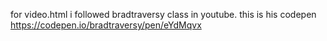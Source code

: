 for video.html i followed bradtraversy class in youtube. 
this is his codepen
https://codepen.io/bradtraversy/pen/eYdMqvx